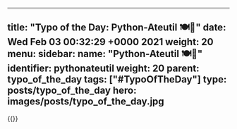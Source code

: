 
---
title: "Typo of the Day: Python-Ateutil 🍽🥢"
date: Wed Feb 03 00:32:29 +0000 2021
weight: 20
menu:
  sidebar:
    name: "Python-Ateutil 🍽🥢"
    identifier: pythonateutil
    weight: 20
    parent: typo_of_the_day
tags: ["#TypoOfTheDay"]
type: posts/typo_of_the_day
hero: images/posts/typo_of_the_day.jpg
---


{{<tweet user="mariatta" id="1356762448586448897">}}

